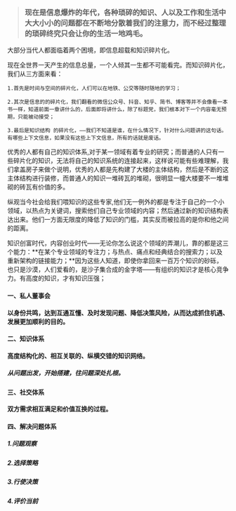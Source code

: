 > ### 现在是信息爆炸的年代，各种琐碎的知识、人以及工作和生活中大大小小的问题都在不断地分散着我们的注意力，而不经过整理的琐碎终究只会让你的生活一地鸡毛。

大部分当代人都面临着两个困境，即信息超载和知识碎片化。

现在全世界一天产生的信息总量，一个人倾其一生都不可能看完。而知识碎片化，我们从三方面来看：

```
1.首先是时间与空间的碎片化，人们可以在地铁、公交等随时随地的学习；

2.其次是信息的的碎片化，我们翻看的微信公众号、抖音、知乎、简书、博客等并不会像看一本书一样，知道前面一章讲什么的，后面即将讲什么，除了标题党，我们根本对下一个内容毫无预期，只能被动接受；

3.最后是知识结构 的碎片化，——我们不知道是谁，在什么情况下，针对什么问题讲的这句话。有哪些上下文信息，如果没有这些上下文信息，所有的话就是废话。
```

优秀的人都有自己的知识体系,对于某一领域有着专业的研究；而普通的人只有一些碎片化的知识，无法将自己的知识系统的连接起来，这样说可能有些难理解，我们拿盖房子来做个说明，优秀的人都是先构建了大楼的主体结构，然后是不断的这主体结构进行装修，而普通人的知识一堆砖瓦的堆砌，很明显一幢大楼要不一堆堆砌的砖瓦有价值的多。

纵观当今社会给我们喂知识的这些专家,他们无一例外的都是专注于自己的一个小领域，以热点为关键词，搜索他们自己专业领域的内容；然后通过新的知识结构表达出来。他们一方面无限度的降低了知识的门槛，其实反而被拉高的是你和他之间的距离。

知识创富时代，内容创业时代——无论你怎么说这个领域的弄潮儿，靠的都是这三个能力：**在某个专业领域的专注力；与热点、痛点和经典结合的搜索力；以及重新架构的链接能力；**因为这些人知道，即使你拿回来一百万个知识的砂砾，也只是沙漠，人们爱看的，是沙子集合成的金字塔——有组织的知识才是核心竞争力。有高度的知识，才有知识压强；

#### 一、私人董事会

**以身份共鸣，达到互通互懂、及时发现问题、降低决策风险，从而达成抓住机遇、发展更加顺利的目的。**

#### 二、知识体系

**高度结构化的、相互关联的、纵横交错的知识网络。**

##### **从问题出发，开始搭建，往问题深处扎根。**

#### 三、社交体系

**双方需求相互满足和价值互换的过程。**

#### 四、解决问题体系

##### 1.**问题观察**

##### 2.**选择策略**

##### 3.**行使决策**

##### 4.**评价当前**



